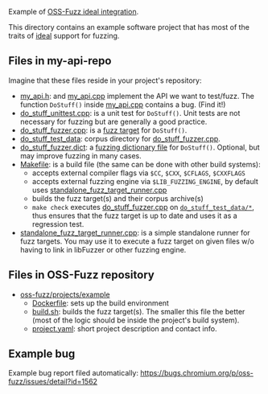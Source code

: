 Example of [OSS-Fuzz ideal integration](https://google.github.io/oss-fuzz/advanced-topics/ideal-integration/).

This directory contains an example software project that has most of the traits of [ideal](https://google.github.io/oss-fuzz/advanced-topics/ideal-integration/) support for fuzzing. 

## Files in my-api-repo
Imagine that these files reside in your project's repository:

* [my_api.h](my_api.h): and [my_api.cpp](my_api.cpp) implement the API we want to test/fuzz. The function `DoStuff()` inside [my_api.cpp](my_api.cpp) contains a bug. (Find it!)
* [do_stuff_unittest.cpp](do_stuff_unittest.cpp): is a unit test for `DoStuff()`. Unit tests are not necessary for fuzzing but are generally a good practice.
* [do_stuff_fuzzer.cpp](do_stuff_fuzzer.cpp): is a [fuzz target](http://libfuzzer.info/#fuzz-target) for `DoStuff()`.
* [do_stuff_test_data](do_stuff_test_data): corpus directory for [do_stuff_fuzzer.cpp](do_stuff_fuzzer.cpp).
* [do_stuff_fuzzer.dict](do_stuff_fuzzer.dict): a [fuzzing dictionary file](https://google.github.io/oss-fuzz/getting-started/new-project-guide#dictionaries) for `DoStuff()`. Optional, but may improve fuzzing in many cases. 
* [Makefile](Makefile): is a build file (the same can be done with other build systems):
  * accepts external compiler flags via `$CC`, `$CXX`, `$CFLAGS`, `$CXXFLAGS`
  * accepts external fuzzing engine via `$LIB_FUZZING_ENGINE`, by default uses [standalone_fuzz_target_runner.cpp](standalone_fuzz_target_runner.cpp)
  * builds the fuzz target(s) and their corpus archive(s)
  * `make check` executes [do_stuff_fuzzer.cpp](do_stuff_fuzzer.cpp) on [`do_stuff_test_data/*`](do_stuff_test_data), thus ensures that the fuzz target is up to date and uses it as a regression test.
* [standalone_fuzz_target_runner.cpp](standalone_fuzz_target_runner.cpp): is a simple standalone runner for fuzz targets. You may use it to execute a fuzz target on given files w/o having to link in libFuzzer or other fuzzing engine.

## Files in OSS-Fuzz repository
* [oss-fuzz/projects/example](..)
  * [Dockerfile](../Dockerfile): sets up the build environment
  * [build.sh](../build.sh): builds the fuzz target(s). The smaller this file the better (most of the logic should be inside the project's build system).
  * [project.yaml](../project.yaml): short project description and contact info.

## Example bug
Example bug report filed automatically: https://bugs.chromium.org/p/oss-fuzz/issues/detail?id=1562


